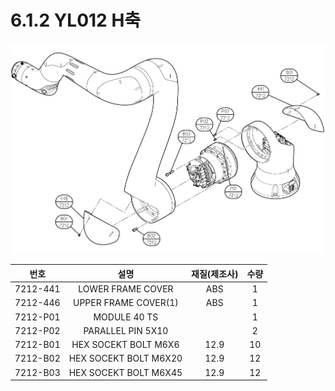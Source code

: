 ﻿# 6.1.2 YL012 H축

![](../../_assets/image136.png)

|  **번호**  |         **설명**        | **재질(제조사)** | **수량** |
| :------: | :-------------------: | :---------: | :----: |
| 7212-441 |   LOWER FRAME COVER   |     ABS     |    1   |
| 7212-446 |  UPPER FRAME COVER(1) |     ABS     |    1   |
| 7212-P01 |      MODULE 40 TS     |             |    1   |
| 7212-P02 |   PARALLEL PIN 5X10   |             |    2   |
| 7212-B01 |  HEX SOCEKT BOLT M6X6 |     12.9    |   10   |
| 7212-B02 | HEX SOCEKT BOLT M6X20 |     12.9    |   12   |
| 7212-B03 | HEX SOCEKT BOLT M6X45 |     12.9    |   12   |
